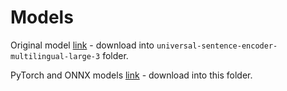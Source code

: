 # Models

Original model [link](https://www.kaggle.com/models/google/universal-sentence-encoder/tensorFlow2/multilingual-large) - download into `universal-sentence-encoder-multilingual-large-3` folder.

PyTorch and ONNX models [link](https://huggingface.co/dayyass/universal-sentence-encoder-multilingual-large-3-pytorch/tree/main) - download into this folder.
